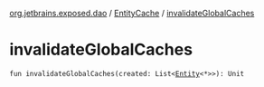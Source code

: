 [org.jetbrains.exposed.dao](../index.md) / [EntityCache](index.md) / [invalidateGlobalCaches](.)

# invalidateGlobalCaches

`fun invalidateGlobalCaches(created: List<`[`Entity`](../-entity/index.md)`<*>>): Unit`